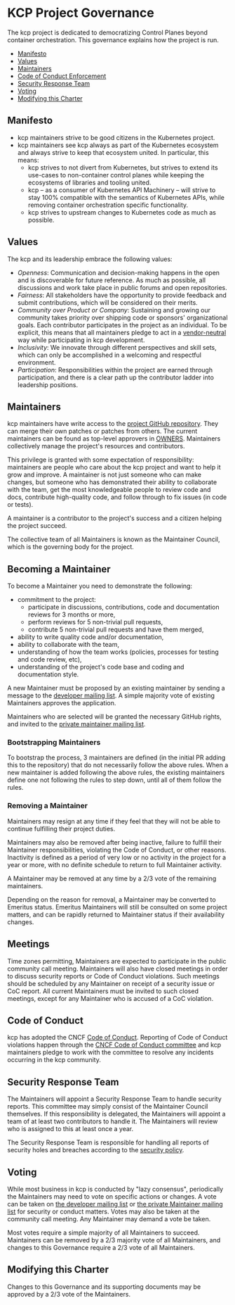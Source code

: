 # KCP Project Governance

The kcp project is dedicated to democratizing Control Planes beyond container
orchestration. This governance explains how the project is run.

- [Manifesto](#values)
- [Values](#values)
- [Maintainers](#maintainers)
- [Code of Conduct Enforcement](#code-of-conduct)
- [Security Response Team](#security-response-team)
- [Voting](#voting)
- [Modifying this Charter](modifying-this-charter)

## Manifesto

 * kcp maintainers strive to be good citizens in the Kubernetes project.
 * kcp maintainers see kcp always as part of the Kubernetes ecosystem and always
   strive to keep that ecosystem united. In particular, this means:
   * kcp strives to not divert from Kubernetes, but strives to extend its
     use-cases to non-container control planes while keeping the ecosystems of
     libraries and tooling united.
   * kcp – as a consumer of Kubernetes API Machinery – will strive to stay 100%
     compatible with the semantics of Kubernetes APIs, while removing container
     orchestration specific functionality.
   * kcp strives to upstream changes to Kubernetes code as much as possible.

## Values

The kcp and its leadership embrace the following values:

 * *Openness*: Communication and decision-making happens in the open and is
   discoverable for future reference. As much as possible, all discussions and
   work take place in public forums and open repositories.
 * *Fairness*: All stakeholders have the opportunity to provide feedback and
   submit contributions, which will be considered on their merits.
 * *Community over Product or Company*: Sustaining and growing our community
   takes priority over shipping code or sponsors' organizational goals. Each
   contributor participates in the project as an individual. To be explicit,
   this means that all maintainers pledge to act in a [vendor-neutral](https://contribute.cncf.io/maintainers/community/vendor-neutrality/)
   way while participating in kcp development.
 * *Inclusivity*: We innovate through different perspectives and skill sets,
   which can only be accomplished in a welcoming and respectful environment.
 * *Participation*: Responsibilities within the project are earned through
   participation, and there is a clear path up the contributor ladder into
   leadership positions.

## Maintainers

kcp maintainers have write access to the [project GitHub repository](https://github.com/kcp-dev/kcp).
They can merge their own patches or patches from others. The current maintainers
can be found as top-level approvers in [OWNERS](./OWNERS).  Maintainers collectively
manage the project's resources and contributors.

This privilege is granted with some expectation of responsibility: maintainers
are people who care about the kcp project and want to help it grow and
improve. A maintainer is not just someone who can make changes, but someone who
has demonstrated their ability to collaborate with the team, get the most
knowledgeable people to review code and docs, contribute high-quality code, and
follow through to fix issues (in code or tests).

A maintainer is a contributor to the project's success and a citizen helping
the project succeed.

The collective team of all Maintainers is known as the Maintainer Council, which
is the governing body for the project.

## Becoming a Maintainer

<!-- If you have full Contributor Ladder documentation that covers becoming
a Maintainer or Owner, then this section should instead be a reference to that
documentation -->

To become a Maintainer you need to demonstrate the following:

  * commitment to the project:
    * participate in discussions, contributions, code and documentation reviews
      for 3 months or more,
    * perform reviews for 5 non-trivial pull requests,
    * contribute 5 non-trivial pull requests and have them merged,
  * ability to write quality code and/or documentation,
  * ability to collaborate with the team,
  * understanding of how the team works (policies, processes for testing and code review, etc),
  * understanding of the project's code base and coding and documentation style.
  <!-- add any additional Maintainer requirements here -->

A new Maintainer must be proposed by an existing maintainer by sending a message to the
[developer mailing list](https://groups.google.com/g/kcp-dev). A simple majority
vote of existing Maintainers approves the application.

Maintainers who are selected will be granted the necessary GitHub rights,
and invited to the [private maintainer mailing list](https://groups.google.com/g/kcp-dev-private).

### Bootstrapping Maintainers

To bootstrap the process, 3 maintainers are defined (in the initial PR adding
this to the repository) that do not necessarily follow the above rules. When a
new maintainer is added following the above rules, the existing maintainers
define one not following the rules to step down, until all of them follow the
rules.

### Removing a Maintainer

Maintainers may resign at any time if they feel that they will not be able to
continue fulfilling their project duties.

Maintainers may also be removed after being inactive, failure to fulfill their
Maintainer responsibilities, violating the Code of Conduct, or other reasons.
Inactivity is defined as a period of very low or no activity in the project for
a year or more, with no definite schedule to return to full Maintainer activity.

A Maintainer may be removed at any time by a 2/3 vote of the remaining maintainers.

Depending on the reason for removal, a Maintainer may be converted to Emeritus
status. Emeritus Maintainers will still be consulted on some project matters,
and can be rapidly returned to Maintainer status if their availability changes.


## Meetings

Time zones permitting, Maintainers are expected to participate in the public
community call meeting. Maintainers will also have closed meetings in order to
discuss security reports or Code of Conduct violations. Such meetings should be
scheduled by any Maintainer on receipt of a security issue or CoC report.
All current Maintainers must be invited to such closed meetings, except for any
Maintainer who is accused of a CoC violation.

## Code of Conduct

<!-- This assumes that your project does not have a separate Code of Conduct
Committee; most maintainer-run projects do not.  Remember to place a link
to the private Maintainer mailing list or alias in the code-of-conduct file.-->

kcp has adopted the CNCF [Code of Conduct](./code-of-conduct.md). Reporting of
Code of Conduct violations happen through the [CNCF Code of Conduct committee](./code-of-conduct.md#reporting)
and kcp maintainers pledge to work with the committee to resolve any incidents
occurring in the kcp community.

## Security Response Team

The Maintainers will appoint a Security Response Team to handle security reports.
This committee may simply consist of the Maintainer Council themselves. If this
responsibility is delegated, the Maintainers will appoint a team of at least two
contributors to handle it. The Maintainers will review who is assigned to this
at least once a year.

The Security Response Team is responsible for handling all reports of security
holes and breaches according to the [security policy](./SECURITY.md).

## Voting

While most business in kcp is conducted by "lazy consensus", periodically
the Maintainers may need to vote on specific actions or changes.
A vote can be taken on [the developer mailing list](https://groups.google.com/g/kcp-dev) or
[the private Maintainer mailing list](https://groups.google.com/g/kcp-dev-private)
for security or conduct matters.  Votes may also be taken at the community call
meeting. Any Maintainer may demand a vote be taken.

Most votes require a simple majority of all Maintainers to succeed. Maintainers
can be removed by a 2/3 majority vote of all Maintainers, and changes to this
Governance require a 2/3 vote of all Maintainers.

## Modifying this Charter

Changes to this Governance and its supporting documents may be approved by a
2/3 vote of the Maintainers.
